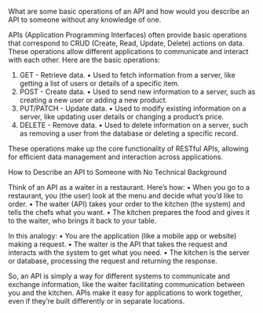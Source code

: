 What are some basic operations of an API and how would you describe an API to someone without any knowledge of one.

APIs (Application Programming Interfaces) often provide basic operations that correspond to CRUD (Create, Read, Update, Delete) actions on data. These operations allow different applications to communicate and interact with each other. Here are the basic operations:

1. GET - Retrieve data.
   • Used to fetch information from a server, like getting a list of users or details of a specific item.
2. POST - Create data.
   • Used to send new information to a server, such as creating a new user or adding a new product.
3. PUT/PATCH - Update data.
   • Used to modify existing information on a server, like updating user details or changing a product’s price.
4. DELETE - Remove data.
   • Used to delete information on a server, such as removing a user from the database or deleting a specific record.

These operations make up the core functionality of RESTful APIs, allowing for efficient data management and interaction across applications.

How to Describe an API to Someone with No Technical Background

Think of an API as a waiter in a restaurant. Here’s how:
• When you go to a restaurant, you (the user) look at the menu and decide what you’d like to order.
• The waiter (API) takes your order to the kitchen (the system) and tells the chefs what you want.
• The kitchen prepares the food and gives it to the waiter, who brings it back to your table.

In this analogy:
• You are the application (like a mobile app or website) making a request.
• The waiter is the API that takes the request and interacts with the system to get what you need.
• The kitchen is the server or database, processing the request and returning the response.

So, an API is simply a way for different systems to communicate and exchange information, like the waiter facilitating communication between you and the kitchen. APIs make it easy for applications to work together, even if they’re built differently or in separate locations.
